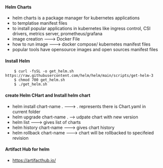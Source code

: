#### Helm Charts
- helm charts is a package manager for kubernetes applications
- to templatise manifest files
- to install popular applications in kubernetes like ingress control, CSI drivers, metrics server, prometheus/grafana
- image creation ---> Docker File
- how to run image ---> docker compose/ kubernetes manifest files
- popular tools have opensource images and open sources manifest files 

#### Install Helm 

        $ curl -fsSL -o get_helm.sh https://raw.githubusercontent.com/helm/helm/main/scripts/get-helm-3
        $ chmod 700 get_helm.sh
        $ ./get_helm.sh
#### create Helm CHart and Install helm chart 

- helm install chart-name<releasename> .  ---> . represents there is Chart.yaml in current folder
- helm upgrade chart-name . --> udpate chart with new version
- helm list ---> gives list of charts
- helm history chart-name ---> gives chart history
- helm rollback chart-name <revision> ---> chart will be rollbacked to specifeied revision 

#### Artifact Hub for helm 
- https://artifacthub.io/  